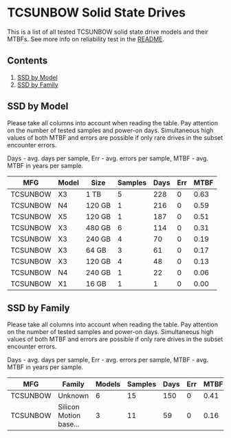 TCSUNBOW Solid State Drives
===========================

This is a list of all tested TCSUNBOW solid state drive models and their MTBFs. See
more info on reliability test in the [README](https://github.com/linuxhw/SMART).

Contents
--------

1. [ SSD by Model  ](#ssd-by-model)
2. [ SSD by Family ](#ssd-by-family)

SSD by Model
------------

Please take all columns into account when reading the table. Pay attention on the
number of tested samples and power-on days. Simultaneous high values of both MTBF
and errors are possible if only rare drives in the subset encounter errors.

Days - avg. days per sample,
Err  - avg. errors per sample,
MTBF - avg. MTBF in years per sample.

| MFG       | Model              | Size   | Samples | Days  | Err   | MTBF |
|-----------|--------------------|--------|---------|-------|-------|------|
| TCSUNBOW  | X3                 | 1 TB   | 5       | 228   | 0     | 0.63   |
| TCSUNBOW  | N4                 | 120 GB | 1       | 216   | 0     | 0.59   |
| TCSUNBOW  | X5                 | 120 GB | 1       | 187   | 0     | 0.51   |
| TCSUNBOW  | X3                 | 480 GB | 6       | 114   | 0     | 0.31   |
| TCSUNBOW  | X3                 | 240 GB | 4       | 70    | 0     | 0.19   |
| TCSUNBOW  | X3                 | 64 GB  | 3       | 61    | 0     | 0.17   |
| TCSUNBOW  | X3                 | 120 GB | 4       | 48    | 0     | 0.13   |
| TCSUNBOW  | N4                 | 240 GB | 1       | 22    | 0     | 0.06   |
| TCSUNBOW  | X1                 | 16 GB  | 1       | 1     | 0     | 0.00   |

SSD by Family
-------------

Please take all columns into account when reading the table. Pay attention on the
number of tested samples and power-on days. Simultaneous high values of both MTBF
and errors are possible if only rare drives in the subset encounter errors.

Days - avg. days per sample,
Err  - avg. errors per sample,
MTBF - avg. MTBF in years per sample.

| MFG       | Family                 | Models | Samples | Days  | Err   | MTBF |
|-----------|------------------------|--------|---------|-------|-------|------|
| TCSUNBOW  | Unknown                | 6      | 15      | 150   | 0     | 0.41   |
| TCSUNBOW  | Silicon Motion base... | 3      | 11      | 59    | 0     | 0.16   |
